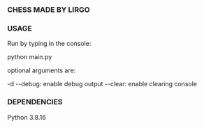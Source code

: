 ### CHESS MADE BY LIRGO ###

### USAGE ###
Run by typing in the console:

python main.py 

optional arguments are:

-d --debug: enable debug output
--clear: enable clearing console

### DEPENDENCIES ###

Python 3.8.16